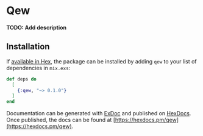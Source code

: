 # Qew

**TODO: Add description**

## Installation

If [available in Hex](https://hex.pm/docs/publish), the package can be installed
by adding `qew` to your list of dependencies in `mix.exs`:

```elixir
def deps do
  [
    {:qew, "~> 0.1.0"}
  ]
end
```

Documentation can be generated with [ExDoc](https://github.com/elixir-lang/ex_doc)
and published on [HexDocs](https://hexdocs.pm). Once published, the docs can
be found at [https://hexdocs.pm/qew](https://hexdocs.pm/qew).

